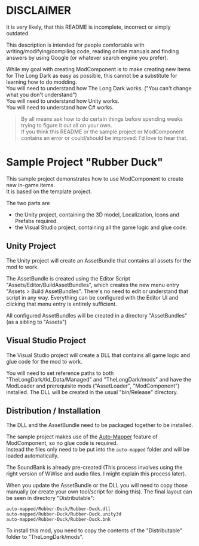 # DISCLAIMER

It is very likely, that this README is incomplete, incorrect or simply outdated.

This description is intended for people comfortable with writing/modifying/compiling code, reading online manuals and finding answers by using Google (or whatever search engine you prefer).

While my goal with creating ModComponent is to make creating new items for The Long Dark as easy as possible, this cannot be a substitute for learning how to do modding.  
You will need to understand how The Long Dark works. ("You can't change what you don't understand")  
You will need to understand how Unity works.  
You will need to understand how C# works.  

> By all means ask how to do certain things before spending weeks trying to figure it out all on your own.  
> If you think this README or the sample project or ModComponent contains an error or could/should be improved: I'd love to hear that.

# Sample Project "Rubber Duck"

This sample project demonstrates how to use ModComponent to create new in-game items.  
It is based on the template project.


The two parts are
- the Unity project, containing the 3D model, Localization, Icons and Prefabs required.
- the Visual Studio project, containing all the game logic and glue code.

## Unity Project

The Unity project will create an AssetBundle that contains all assets for the mod to work.

The AssetBundle is created using the Editor Script "Assets/Editor/BuildAssetBundles", which creates the new menu entry "Assets > Build AssetBundles".
There's no need to edit or understand that script in any way.
Everything can be configured with the Editor UI and clicking that menu entry is entirely sufficient.

All configured AssetBundles will be created in a directory "AssetBundles" (as a sibling to "Assets")

## Visual Studio Project

The Visual Studio project will create a DLL that contains all game logic and glue code for the mod to work.

You will need to set reference paths to both "TheLongDark/tld_Data/Managed" and "TheLongDark/mods" and have the ModLoader and prerequisite mods ("AssetLoader", "ModComponent") installed.
The DLL will be created in the usual "bin/Release" directory.



## Distribution / Installation

The DLL and the AssetBundle need to be packaged together to be installed.

The sample project makes use of the [Auto-Mapper](https://github.com/WulfMarius/ModComponent/wiki/Auto-Mapper) feature of ModComponent, so no glue code is required.  
Instead the files only need to be put into the `auto-mapped` folder and will be loaded automatically.

The SoundBank is already pre-created (This process involves using the right version of WWise and audio files. I might explain this process later).

When you update the AssetBundle or the DLL you will need to copy those manually (or create your own tool/script for doing this).
The final layout can be seen in directory "Distributable":

	auto-mapped/Rubber-Duck/Rubber-Duck.dll
	auto-mapped/Rubber-Duck/Rubber-Duck.unity3d
	auto-mapped/Rubber-Duck/Rubber-Duck.bnk

To install this mod, you need to copy the contents of the "Distributable" folder to "TheLongDark/mods".